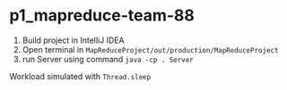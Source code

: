 # p1_mapreduce-team-88
1. Build project in IntelliJ IDEA
2. Open terminal in `MapReduceProject/out/production/MapReduceProject`
3. run Server using command `java -cp . Server`

Workload simulated with `Thread.sleep`
